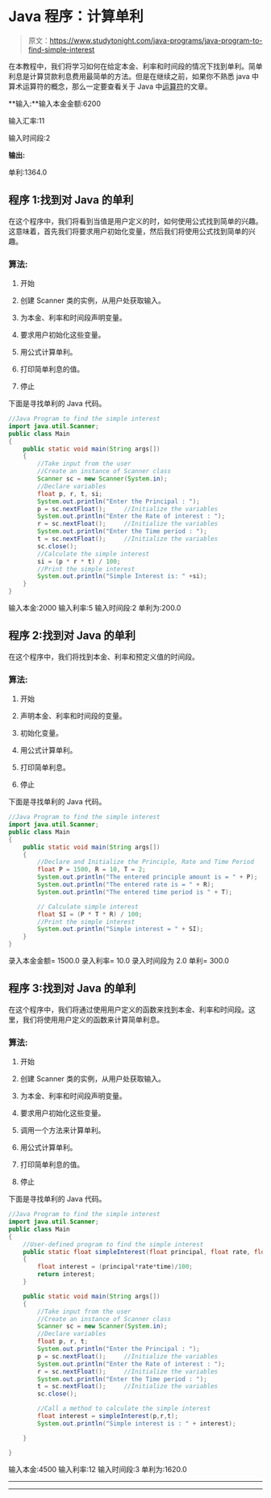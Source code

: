 # Java 程序：计算单利

> 原文：<https://www.studytonight.com/java-programs/java-program-to-find-simple-interest>

在本教程中，我们将学习如何在给定本金、利率和时间段的情况下找到单利。简单利息是计算贷款利息费用最简单的方法。但是在继续之前，如果你不熟悉 java 中算术运算符的概念，那么一定要查看关于 Java 中[运算符](https://www.studytonight.com/java/operators-in-java.php)的文章。

**输入:**输入本金金额:6200

输入汇率:11

输入时间段:2

**输出:**

单利:1364.0

## 程序 1:找到对 Java 的单利

在这个程序中，我们将看到当值是用户定义的时，如何使用公式找到简单的兴趣。这意味着，首先我们将要求用户初始化变量，然后我们将使用公式找到简单的兴趣。

### 算法:

1.  开始

2.  创建 Scanner 类的实例，从用户处获取输入。

3.  为本金、利率和时间段声明变量。

4.  要求用户初始化这些变量。

5.  用公式计算单利。

6.  打印简单利息的值。

7.  停止

下面是寻找单利的 Java 代码。

```java
//Java Program to find the simple interest
import java.util.Scanner;
public class Main
{
    public static void main(String args[]) 
    {
        //Take input from the user
        //Create an instance of Scanner class
        Scanner sc = new Scanner(System.in);
        //Declare variables
        float p, r, t, si;
        System.out.println("Enter the Principal : ");
        p = sc.nextFloat();     //Initialize the variables
        System.out.println("Enter the Rate of interest : ");
        r = sc.nextFloat();     //Initialize the variables
        System.out.println("Enter the Time period : ");
        t = sc.nextFloat();     //Initialize the variables
        sc.close();
        //Calculate the simple interest
        si = (p * r * t) / 100;
        //Print the simple interest
        System.out.println("Simple Interest is: " +si);
    }
} 
```

输入本金:2000
输入利率:5
输入时间段:2
单利为:200.0

## 程序 2:找到对 Java 的单利

在这个程序中，我们将找到本金、利率和预定义值的时间段。

### 算法:

1.  开始

2.  声明本金、利率和时间段的变量。

3.  初始化变量。

4.  用公式计算单利。

5.  打印简单利息。

6.  停止

下面是寻找单利的 Java 代码。

```java
//Java Program to find the simple interest
import java.util.Scanner;
public class Main
{
    public static void main(String args[]) 
    {
        //Declare and Initialize the Principle, Rate and Time Period
        float P = 1500, R = 10, T = 2; 
        System.out.println("The entered principle amount is = " + P);
        System.out.println("The entered rate is = " + R);
        System.out.println("The entered time period is " + T);

        // Calculate simple interest 
        float SI = (P * T * R) / 100;
        //Print the simple interest 
        System.out.println("Simple interest = " + SI);  
    }
} 
```

录入本金金额= 1500.0
录入利率= 10.0
录入时间段为 2.0
单利= 300.0

## 程序 3:找到对 Java 的单利

在这个程序中，我们将通过使用用户定义的函数来找到本金、利率和时间段。这里，我们将使用用户定义的函数来计算简单利息。

### 算法:

1.  开始

2.  创建 Scanner 类的实例，从用户处获取输入。

3.  为本金、利率和时间段声明变量。

4.  要求用户初始化这些变量。

5.  调用一个方法来计算单利。

6.  用公式计算单利。

7.  打印简单利息的值。

8.  停止

下面是寻找单利的 Java 代码。

```java
//Java Program to find the simple interest
import java.util.Scanner;
public class Main
{
    //User-defined program to find the simple interest
    public static float simpleInterest(float principal, float rate, float time)
    {
        float interest = (principal*rate*time)/100;
        return interest;
    }

    public static void main(String args[]) 
    {
        //Take input from the user
        //Create an instance of Scanner class
        Scanner sc = new Scanner(System.in);
        //Declare variables
        float p, r, t;
        System.out.println("Enter the Principal : ");
        p = sc.nextFloat();     //Initialize the variables
        System.out.println("Enter the Rate of interest : ");
        r = sc.nextFloat();     //Initialize the variables
        System.out.println("Enter the Time period : ");
        t = sc.nextFloat();     //Initialize the variables
        sc.close();

        //Call a method to calculate the simple interest
        float interest = simpleInterest(p,r,t);
        System.out.println("Simple interest is : " + interest);

    }

} 
```

输入本金:4500
输入利率:12
输入时间段:3
单利为:1620.0

* * *

* * *